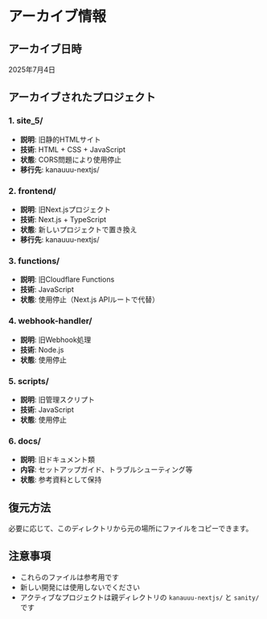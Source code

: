 # アーカイブ情報

## アーカイブ日時
2025年7月4日

## アーカイブされたプロジェクト

### 1. site_5/
- **説明**: 旧静的HTMLサイト
- **技術**: HTML + CSS + JavaScript
- **状態**: CORS問題により使用停止
- **移行先**: kanauuu-nextjs/

### 2. frontend/
- **説明**: 旧Next.jsプロジェクト
- **技術**: Next.js + TypeScript
- **状態**: 新しいプロジェクトで置き換え
- **移行先**: kanauuu-nextjs/

### 3. functions/
- **説明**: 旧Cloudflare Functions
- **技術**: JavaScript
- **状態**: 使用停止（Next.js APIルートで代替）

### 4. webhook-handler/
- **説明**: 旧Webhook処理
- **技術**: Node.js
- **状態**: 使用停止

### 5. scripts/
- **説明**: 旧管理スクリプト
- **技術**: JavaScript
- **状態**: 使用停止

### 6. docs/
- **説明**: 旧ドキュメント類
- **内容**: セットアップガイド、トラブルシューティング等
- **状態**: 参考資料として保持

## 復元方法
必要に応じて、このディレクトリから元の場所にファイルをコピーできます。

## 注意事項
- これらのファイルは参考用です
- 新しい開発には使用しないでください
- アクティブなプロジェクトは親ディレクトリの `kanauuu-nextjs/` と `sanity/` です